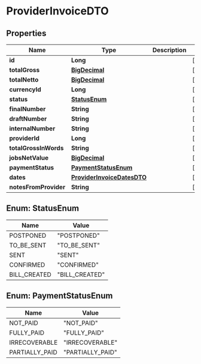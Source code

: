 # ProviderInvoiceDTO

## Properties
Name | Type | Description | Notes
------------ | ------------- | ------------- | -------------
**id** | **Long** |  |  [optional]
**totalGross** | [**BigDecimal**](BigDecimal.md) |  |  [optional]
**totalNetto** | [**BigDecimal**](BigDecimal.md) |  |  [optional]
**currencyId** | **Long** |  |  [optional]
**status** | [**StatusEnum**](#StatusEnum) |  |  [optional]
**finalNumber** | **String** |  |  [optional]
**draftNumber** | **String** |  |  [optional]
**internalNumber** | **String** |  |  [optional]
**providerId** | **Long** |  |  [optional]
**totalGrossInWords** | **String** |  |  [optional]
**jobsNetValue** | [**BigDecimal**](BigDecimal.md) |  |  [optional]
**paymentStatus** | [**PaymentStatusEnum**](#PaymentStatusEnum) |  |  [optional]
**dates** | [**ProviderInvoiceDatesDTO**](ProviderInvoiceDatesDTO.md) |  |  [optional]
**notesFromProvider** | **String** |  |  [optional]

<a name="StatusEnum"></a>
## Enum: StatusEnum
Name | Value
---- | -----
POSTPONED | &quot;POSTPONED&quot;
TO_BE_SENT | &quot;TO_BE_SENT&quot;
SENT | &quot;SENT&quot;
CONFIRMED | &quot;CONFIRMED&quot;
BILL_CREATED | &quot;BILL_CREATED&quot;

<a name="PaymentStatusEnum"></a>
## Enum: PaymentStatusEnum
Name | Value
---- | -----
NOT_PAID | &quot;NOT_PAID&quot;
FULLY_PAID | &quot;FULLY_PAID&quot;
IRRECOVERABLE | &quot;IRRECOVERABLE&quot;
PARTIALLY_PAID | &quot;PARTIALLY_PAID&quot;

